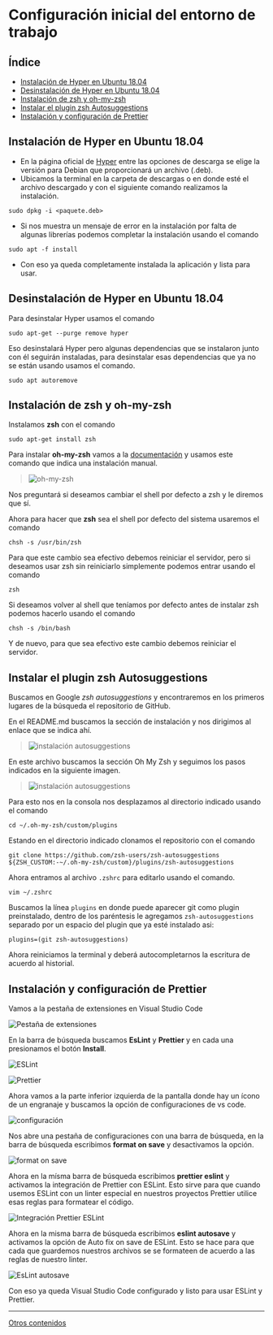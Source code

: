 # Configuración inicial del entorno de trabajo

## Índice

- [Instalación de  Hyper en Ubuntu 18.04](#titulo1)
- [Desinstalación de Hyper en Ubuntu 18.04](#titulo2)
- [Instalación de zsh y oh-my-zsh](#titulo3)
- [Instalar el plugin zsh Autosuggestions](#titulo4)
- [Instalación y configuración de Prettier](#titulo5)

<a name="titulo1" />

## Instalación de Hyper en Ubuntu 18.04

- En la página oficial de [Hyper](https://hyper.is) entre las opciones de descarga se elige la versión para Debian que proporcionará un archivo (.deb).
- Ubicamos la terminal en la carpeta de descargas o en donde esté el archivo descargado y con el siguiente comando realizamos la instalación.
```shell
sudo dpkg -i <paquete.deb>
```
- Si nos muestra un mensaje de error en la instalación por falta de algunas librerías podemos completar la instalación usando el comando
```shell
sudo apt -f install
```
- Con eso ya queda completamente instalada la aplicación y lista para usar.


<a name="titulo2" />

## Desinstalación de Hyper en Ubuntu 18.04

Para desinstalar Hyper usamos el comando
```shell
sudo apt-get --purge remove hyper
```
Eso desinstalará Hyper pero algunas dependencias que se instalaron junto con él seguirán instaladas, para desinstalar esas dependencias que ya no se están usando usamos el comando.
```shell
sudo apt autoremove
```

<a name="titulo3" />

## Instalación de zsh y oh-my-zsh

Instalamos **zsh** con el comando
```shell
sudo apt-get install zsh
```

Para instalar **oh-my-zsh** vamos a la [documentación](https://github.com/robbyrussell/oh-my-zsh) y usamos este comando que indica una instalación manual.

>   ![oh-my-zsh](https://documentacionspark.s3-sa-east-1.amazonaws.com/oh-my-zsh.png)

Nos preguntará si deseamos cambiar el shell por defecto a zsh y le diremos que sí.

Ahora para hacer que **zsh** sea el shell por defecto del sistema usaremos el comando

```shell
chsh -s /usr/bin/zsh
 ```

Para que este cambio sea efectivo debemos reiniciar el servidor, pero si deseamos usar zsh sin reiniciarlo simplemente podemos entrar usando el comando

```shell
zsh
```

Si deseamos volver al shell que teníamos por defecto antes de instalar zsh podemos hacerlo usando el comando

```shell
chsh -s /bin/bash
```

Y de nuevo, para que sea efectivo este cambio debemos reiniciar el servidor.

<a name="titulo4" />

## Instalar el plugin zsh Autosuggestions

Buscamos en Google *zsh autosuggestions* y encontraremos en los primeros lugares de la búsqueda el repositorio de GitHub.

En el README.md buscamos la sección de instalación y nos dirigimos al enlace que se indica ahí.

>![instalación autosuggestions](https://documentacionspark.s3-sa-east-1.amazonaws.com/autosuggestions-install.png)

En este archivo buscamos la sección Oh My Zsh y seguimos los pasos indicados en la siguiente imagen.

>![instalación autosuggestions](https://documentacionspark.s3-sa-east-1.amazonaws.com/autosuggetions.png)

Para esto nos en la consola nos desplazamos al directorio indicado usando el comando

```shell
cd ~/.oh-my-zsh/custom/plugins
```

Estando en el directorio indicado clonamos el repositorio con el comando

```shell
git clone https://github.com/zsh-users/zsh-autosuggestions ${ZSH_CUSTOM:-~/.oh-my-zsh/custom}/plugins/zsh-autosuggestions

```

Ahora entramos al archivo `.zshrc` para editarlo usando el comando.

```shell
vim ~/.zshrc
```

Buscamos la línea `plugins` en donde puede aparecer git como plugin preinstalado, dentro de los paréntesis le agregamos `zsh-autosuggestions` separado por un espacio del plugin que ya esté instalado asi:

```
plugins=(git zsh-autosuggestions)
```

Ahora reiniciamos la terminal y deberá autocompletarnos la escritura de acuerdo al historial.

<a name="titulo5" />

## Instalación y configuración de Prettier

Vamos a la pestaña de extensiones en Visual Studio Code

![Pestaña de extensiones](https://documentacionspark.s3-sa-east-1.amazonaws.com/escuelajavascript/prework/extensiones-vscode.png)

En la barra de búsqueda buscamos **EsLint** y **Prettier** y en cada una presionamos el botón **Install**.

![ESLint](https://documentacionspark.s3-sa-east-1.amazonaws.com/escuelajavascript/prework/eslint.png)

![Prettier](https://documentacionspark.s3-sa-east-1.amazonaws.com/escuelajavascript/prework/prettier.png)

Ahora vamos a la parte inferior izquierda de la pantalla donde hay un ícono de un engranaje y buscamos la opción de configuraciones de vs code.

![configuración](https://documentacionspark.s3-sa-east-1.amazonaws.com/escuelajavascript/prework/configvscode.png)

Nos abre una pestaña de configuraciones con una barra de búsqueda, en la barra de búsqueda escribimos **format on save** y desactivamos la opción.

![format on save](https://documentacionspark.s3-sa-east-1.amazonaws.com/escuelajavascript/prework/formatonsave.png)

Ahora en la mísma barra de búsqueda escribimos **prettier eslint** y activamos la integración de Prettier con ESLint. Esto sirve para que cuando usemos ESLint con un linter especial en nuestros proyectos Prettier utilice esas reglas para formatear el código.

![Integración Prettier ESLint](https://documentacionspark.s3-sa-east-1.amazonaws.com/escuelajavascript/prework/prettiereslint.png)

Ahora en la misma barra de búsqueda escribimos **eslint autosave** y activamos la opción de Auto fix on save de ESLint. Esto se hace para que cada que guardemos nuestros archivos se se formateen de acuerdo a las reglas de nuestro linter.

![EsLint autosave](https://documentacionspark.s3-sa-east-1.amazonaws.com/escuelajavascript/prework/autosave.png)

Con eso ya queda Visual Studio Code configurado y listo para usar ESLint y Prettier.

---
[Otros contenidos](../README.md)
